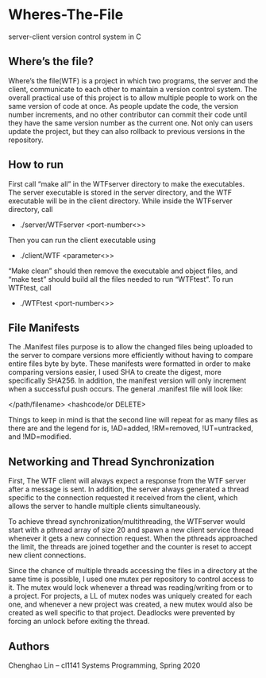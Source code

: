 # Wheres-The-File
server-client version control system in C
## Where’s the file?
Where’s the file(WTF) is a project in which two programs, the server and the
client, communicate to each other to maintain a version control system. The
overall practical use of this project is to allow multiple people to work on the
same version of code at once. As people update the code, the version number
increments, and no other contributor can commit their code until they have the
same version number as the current one. Not only can users update the project,
but they can also rollback to previous versions in the repository.
## How to run
First call “make all” in the WTFserver directory to make the executables. The
server executable is stored in the server directory, and the WTF executable will be
in the client directory. While inside the WTFserver directory, call

* ./server/WTFserver <port-number<>>
  
Then you can run the client executable using
  
* ./client/WTF <parameter<>>
  
“Make clean” should then remove the executable and object files, and “make
test” should build all the files needed to run “WTFtest”. To run WTFtest, call
  
* ./WTFtest <port-number<>>
  
## File Manifests
The .Manifest files purpose is to allow the changed files being uploaded to the
server to compare versions more efficiently without having to compare entire
files byte by byte. These manifests were formatted in order to make comparing
versions easier, I used SHA to create the digest, more specifically SHA256. In
addition, the manifest version will only increment when a successful push occurs. 
The general .manifest file will look like:

<File version number>

<File version number> <flag> </path/filename> <hashcode/or DELETE>
  
Things to keep in mind is that the second line will repeat for as many files as there
are and the legend for <flag> is, !AD=added, !RM=removed, !UT=untracked, and
!MD=modified.
  
## Networking and Thread Synchronization
First, The WTF client will always expect a response from the WTF server after a
message is sent. In addition, the server always generated a thread specific to the
connection requested it received from the client, which allows the server to
handle multiple clients simultaneously.
  
To achieve thread synchronization/multithreading, the WTFserver would start
with a pthread array of size 20 and spawn a new client service thread whenever it
gets a new connection request. When the pthreads approached the limit, the
threads are joined together and the counter is reset to accept new client
connections.
  
Since the chance of multiple threads accessing the files in a directory at the same
time is possible, I used one mutex per repository to control access to it. The
mutex would lock whenever a thread was reading/writing from or to a project.
For projects, a LL of mutex nodes was uniquely created for each one, and
whenever a new project was created, a new mutex would also be created as well
specific to that project. Deadlocks were prevented by forcing an unlock before
exiting the thread.
  
## Authors
Chenghao Lin – cl1141
Systems Programming, Spring 2020
